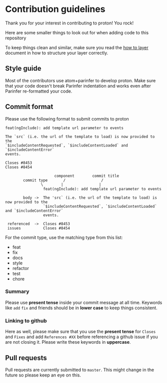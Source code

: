 # Contribution guidelines

Thank you for your interest in contributing to proton! You rock!

Here are some smaller things to look out for when adding code to this repository

To keep things clean and similar, make sure you read the [how to layer](https://github.com/dvcrn/proton/blob/master/HOW-TO-LAYER.md) document in how to structure your layer correctly.

## Style guide

Most of the contributors use atom+parinfer to develop proton. Make sure that your code doesn't break Parinfer indentation and works even after Parinfer re-formatted your code.

## Commit format

Please use the following format to submit commits to proton
```
feat(ngInclude): add template url parameter to events

The `src` (i.e. the url of the template to load) is now provided to the
`$includeContentRequested`, `$includeContentLoaded` and `$includeContentError`
events.

Closes #8453
Closes #8454
```

```
                      component        commit title
        commit type       /                /      
                \        |                |
                 feat(ngInclude): add template url parameter to events
            
        body ->  The 'src` (i.e. the url of the template to load) is now provided to the
                 `$includeContentRequested`, `$includeContentLoaded` and `$includeContentError`
                 events.

 referenced  ->  Closes #8453
 issues          Closes #8454
```

For the commit type, use the matching type from this list:
- feat
- fix
- docs
- style
- refactor
- test
- chore

### Summary

Please use __present tense__ inside your commit message at all time. Keywords like `add` `fix` and friends should be in __lower case__ to keep things consistent.

### Linking to github

Here as well, please make sure that you use the __present tense__ for `Closes` and `Fixes` and add `References #XX` before referencing a github issue if you are not closing it. Please write these keywords in __uppercase__. 

## Pull requests
Pull requests are currently submitted to `master`. This might change in the future so please keep an eye on this.
